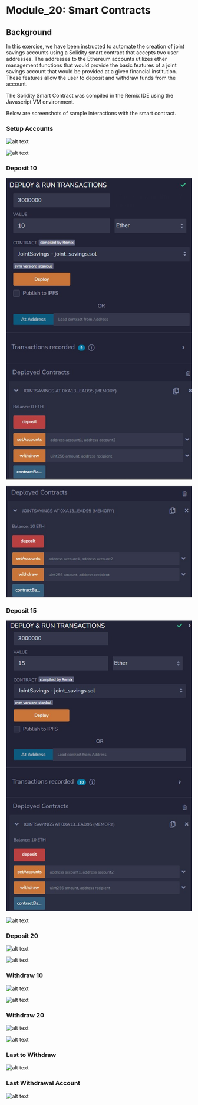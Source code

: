 # Module_20: Smart Contracts

## Background

In this exercise, we have been instructed to automate the creation of joint savings accounts using a Solidity smart contract that accepts two user addresses. The addresses to the Ethereum accounts utilizes ether management functions that would provide the basic features of a joint savings account that would be provided at a given financial institution. These features allow the user to deposit and withdraw funds from the account.

The Solidity Smart Contract was compiled in the Remix IDE using the Javascript VM environment.

Below are screenshots of sample interactions with the smart contract.

### Setup Accounts

![alt text](https://github.com/kashbasavaraju/Module_20/commit/9cde22699472492bea95be207951284070dc266c#diff-edd4bdec7203de521fb6bd00e69014e09e0b09e638346170799dd15d2a1912f6)

![alt text](https://github.com/kashbasavaraju/Module_20/commit/9cde22699472492bea95be207951284070dc266c#diff-b130c010022fa95d1d3dbe552a5748b75098fbfe5a27fa57b777a506ffb586e8)


### Deposit 10

![Alt text](https://github.com/kashbasavaraju/Module_20/blob/main/Screenshots/Deposit_10.jpg)

![Alt text](https://github.com/kashbasavaraju/Module_20/blob/main/Screenshots/Deposit_10_2.jpg)

### Deposit 15

![alt text](https://github.com/kashbasavaraju/Module_20/blob/main/Screenshots/Deposit_15.jpg)

![alt text](https://github.com/kashbasavaraju/Module_20/commit/9cde22699472492bea95be207951284070dc266c#diff-9fdf5f611ba828929a344107f8d07910160944101e03ca9268936ec60f322d4a)

### Deposit 20

![alt text](https://github.com/kashbasavaraju/Module_20/commit/9cde22699472492bea95be207951284070dc266c#diff-2f0ba2cd151fc06e3c185378c6eab6f22a9bc09d71844d9c031ff49a9094b3f7)

![alt text](https://github.com/kashbasavaraju/Module_20/commit/9cde22699472492bea95be207951284070dc266c#diff-ae254d70ec04b31e349b7413db1cf80e6b269c51606277a7e3336bba52873806)

### Withdraw 10

![alt text](https://github.com/kashbasavaraju/Module_20/commit/9cde22699472492bea95be207951284070dc266c#diff-7a7bb8b4548aa7470ac1a5001ce2476970cfd467b46f31b6ceaeac8383941d14)

![alt text](https://github.com/kashbasavaraju/Module_20/commit/9cde22699472492bea95be207951284070dc266c#diff-1655788c540978aedc711f960355d1af6f1c165529bb8b42663404be320f8b0a)

### Withdraw 20

![alt text](https://github.com/kashbasavaraju/Module_20/commit/9cde22699472492bea95be207951284070dc266c#diff-ad000105d72a56ea6e595880e7216979242f0e5ac95a75f6fc5034fc866c80b6)

![alt text](https://github.com/kashbasavaraju/Module_20/commit/9cde22699472492bea95be207951284070dc266c#diff-2597399c30b95e12bbe46144881905cc6011d67f975d4618753ef59b6d8fcccd)

### Last to Withdraw

![alt text](https://github.com/kashbasavaraju/Module_20/commit/9cde22699472492bea95be207951284070dc266c#diff-d319913e43862b1519a38079c381e4f4f06ba4a26853d8e5fd534ee76d58efda)

### Last Withdrawal Account

![alt text](https://github.com/kashbasavaraju/Module_20/commit/9cde22699472492bea95be207951284070dc266c#diff-19eeac32c12138a0dbe7607af33291185588f669af812141046804447384ad76)


